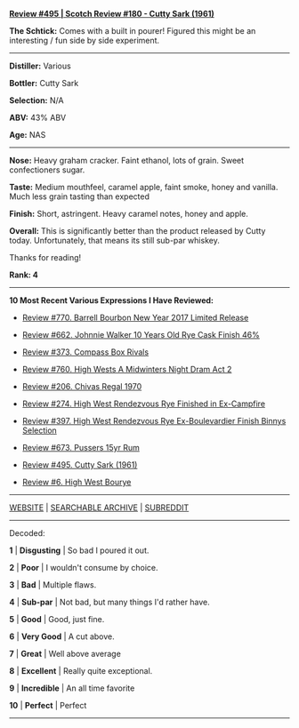 
[**Review #495 | Scotch Review #180 - Cutty Sark (1961)**]( https://t8ke.review/review-495-cutty-sark-1961/)

**The Schtick:** Comes with a built in pourer! Figured this might be an interesting / fun side by side experiment. 

-----

**Distiller:** Various

**Bottler:** Cutty Sark

**Selection:** N/A

**ABV:**  43% ABV

**Age:** NAS 

-----

**Nose:**   Heavy graham cracker. Faint ethanol, lots of grain. Sweet confectioners sugar. 

**Taste:** Medium mouthfeel, caramel apple, faint smoke, honey and vanilla. Much less grain tasting than expected

**Finish:** Short, astringent. Heavy caramel notes, honey and apple. 

**Overall:** This is significantly better than the product released by Cutty today. Unfortunately, that means its still sub-par whiskey. 

Thanks for reading!

**Rank: 4**

----- 

**10 Most Recent Various Expressions I Have Reviewed:** 

- [Review #770. Barrell Bourbon New Year 2017 Limited Release]( https://t8ke.review/review-770-barrell-bourbon-new-year-limited-edition-2017/) 

- [Review #662. Johnnie Walker 10 Years Old Rye Cask Finish 46%]( https://t8ke.review/review-662-johnnie-walker-select-cask-10-years-old-rye-cask-finish/) 

- [Review #373. Compass Box Rivals]( https://t8ke.review/review-373-compass-box-rivals/) 

- [Review #760. High Wests A Midwinters Night Dram Act 2]( https://t8ke.review/review-760-high-wests-a-midwinters-night-dram-act-2/) 

- [Review #206. Chivas Regal 1970]( https://t8ke.review/review-206-chivas-regal-12yr-1970/) 

- [Review #274. High West Rendezvous Rye Finished in Ex-Campfire]( https://t8ke.review/review-274-high-west-rendezvous-rye-ex-campfire/) 

- [Review #397. High West Rendezvous Rye Ex-Boulevardier Finish Binnys Selection]( https://t8ke.review/review-397-high-west-rendezvous-ex-boulevardier/) 

- [Review #673. Pussers 15yr Rum]( https://t8ke.review/review-673-pussers-15yr-rum/) 

- [Review #495. Cutty Sark (1961)]( https://t8ke.review/review-495-cutty-sark-1961/) 

- [Review #6. High West Bourye]( https://t8ke.review/review-6-high-west-bourye-2015/) 

-----

[WEBSITE](https://t8ke.review) | [SEARCHABLE ARCHIVE](https://t8ke.review/review-archive/) | [SUBREDDIT](https://reddit.com/r/t8kereviews)

-----

Decoded:

**1** | **Disgusting** | So bad I poured it out.

**2** | **Poor** | I wouldn't consume by choice.

**3** | **Bad** | Multiple flaws.

**4** | **Sub-par** | Not bad, but many things I'd rather have.

**5** | **Good** | Good, just fine.

**6** | **Very Good** | A cut above.

**7** | **Great** | Well above average

**8** | **Excellent** | Really quite exceptional.

**9** | **Incredible** | An all time favorite

**10** | **Perfect** | Perfect

----

